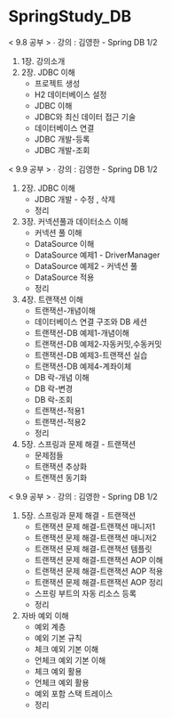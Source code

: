 # SpringStudy_DB

< 9.8 공부 >
∙ 강의 : 김영한 - Spring DB 1/2 <br>
1) 1장. 강의소개
2) 2장. JDBC 이해
   - 프로젝트 생성
   - H2 데이터베이스 설정
   - JDBC 이해
   - JDBC와 최신 데이터 접근 기술
   - 데이터베이스 연결
   - JDBC 개발-등록
   - JDBC 개발-조회
  

< 9.9 공부 >
∙ 강의 : 김영한 - Spring DB 1/2 <br>
1) 2장. JDBC 이해
   - JDBC 개발 - 수정 , 삭제
   - 정리
2) 3장. 커넥션풀과 데이터소스 이해
   - 커넥션 풀 이해
   - DataSource 이해
   - DataSource 예제1 - DriverManager
   - DataSource 예제2 - 커넥션 풀
   - DataSource 적용
   - 정리
3) 4장. 트랜잭션 이해
   - 트랜잭션-개념이해
   - 데이터베이스 연결 구조와 DB 세션
   - 트랜잭션-DB 예제1-개념이해
   - 트랜잭션-DB 예제2-자동커밋,수동커밋
   - 트랜잭션-DB 예제3-트랜잭션 실습
   - 트랜잭션-DB 예제4-계좌이체
   - DB 락-개념 이해
   - DB 락-변경
   - DB 락-조회
   - 트랜잭션-적용1
   - 트랜잭션-적용2
   - 정리
4) 5장. 스프링과 문제 해결 - 트랜잭션
   - 문제점들
   - 트랜잭션 추상화
   - 트랜잭션 동기화


< 9.9 공부 >
∙ 강의 : 김영한 - Spring DB 1/2 <br>
1) 5장. 스프링과 문제 해결 - 트랜잭션
   - 트랜잭션 문제 해결-트랜잭션 매니저1
   - 트랜잭션 문제 해결-트랜잭션 매니저2
   - 트랜잭션 문제 해결-트랜잭션 템플릿
   - 트랜잭션 문제 해결-트랜잭션 AOP 이해
   - 트랜잭션 문제 해결-트랜잭션 AOP 적용
   - 트랜잭션 문제 해결-트랜잭션 AOP 정리
   - 스프링 부트의 자동 리소스 등록
   - 정리
2) 자바 예외 이해
   - 예외 계층
   - 예외 기본 규칙
   - 체크 예외 기본 이해
   - 언체크 예외 기본 이해
   - 체크 예외 활용
   - 언체크 예외 활용
   - 예외 포함 스택 트레이스
   - 정리 










































